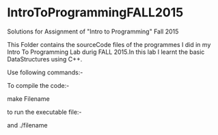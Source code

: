 # IntroToProgrammingFALL2015
Solutions for Assignment of "Intro to Programming" Fall 2015


This Folder contains the sourceCode files of the programmes I did in my Intro To Programming Lab 
durig FALL 2015.In this lab I learnt the basic DataStructures using C++.

Use following commands:-

To compile the code:-

make Filename

to run the executable file:-

and ./filename
